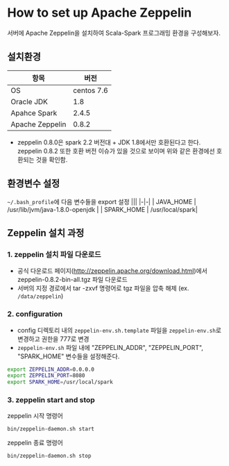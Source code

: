 # How to set up Apache Zeppelin

서버에 Apache Zeppelin을 설치하여 Scala-Spark 프로그래밍 환경을 구성해보자.

## 설치환경

| 항목 | 버전 |
|-|-|
| OS | centos 7.6|
| Oracle JDK | 1.8 |
| Apahce Spark | 2.4.5 |
| Apache Zeppelin | 0.8.2|

* zeppelin 0.8.0은 spark 2.2 버전대 + JDK 1.8에서만 호환된다고 한다. 
zeppelin 0.8.2 또한 호환 버전 이슈가 있을 것으로 보이며 위와 같은 환경에선 호환되는 것을 확인함.

## 환경변수 설정
```~/.bash_profile```에 다음 변수들을 export 설정
|||
|-|-|
| JAVA_HOME | /usr/lib/jvm/java-1.8.0-openjdk |
| SPARK_HOME | /usr/local/spark|


## Zeppelin 설치 과정

### 1. zeppelin 설치 파일 다운로드
- 공식 다운로드 페이지(http://zeppelin.apache.org/download.html)에서 zeppelin-0.8.2-bin-all.tgz 파일 다운로드
- 서버의 지정 경로에서 tar -zxvf 명령어로 tgz 파일을 압축 해제 (ex. ```/data/zeppelin```)

### 2. configuration
- config 디렉토리 내의 ```zeppelin-env.sh.template``` 파일을 ```zeppelin-env.sh```로 변경하고 권한을 777로 변경
- ```zeppelin-env.sh``` 파일 내에 "ZEPPELIN_ADDR", "ZEPPELIN_PORT", "SPARK_HOME" 변수들을 설정해준다.

```bash
export ZEPPELIN_ADDR=0.0.0.0
export ZEPPELIN_PORT=8080
export SPARK_HOME=/usr/local/spark 
```

### 3. zeppelin start and stop
zeppelin 시작 명령어
```
bin/zeppelin-daemon.sh start
```

zeppelin 종료 명령어
```
bin/zeppelin-daemon.sh stop
```

